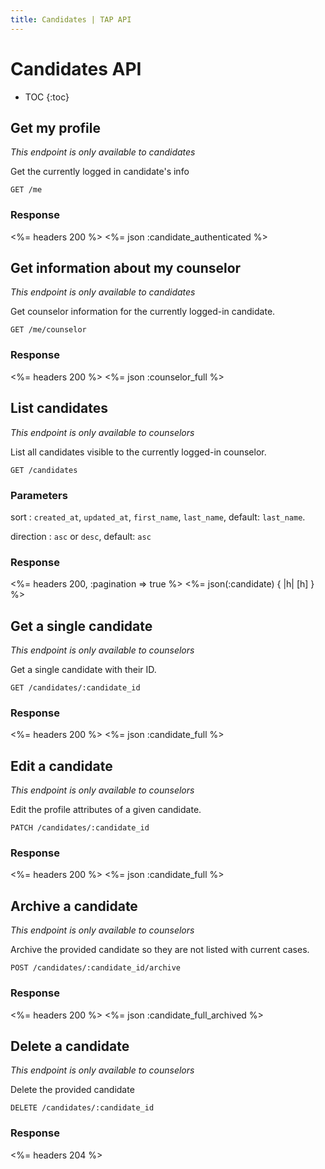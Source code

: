 ```yaml
---
title: Candidates | TAP API
---
```


# Candidates API

* TOC
{:toc}

## Get my profile

_This endpoint is only available to candidates_

Get the currently logged in candidate's info

    GET /me

### Response

<%= headers 200 %>
<%= json :candidate_authenticated %>

## Get information about my counselor

_This endpoint is only available to candidates_

Get counselor information for the currently logged-in candidate.

    GET /me/counselor

### Response

<%= headers 200 %>
<%= json :counselor_full %>

## List candidates

_This endpoint is only available to counselors_

List all candidates visible to the currently logged-in counselor.

    GET /candidates

### Parameters

sort
: `created_at`, `updated_at`, `first_name`, `last_name`, default: `last_name`.

direction
: `asc` or `desc`, default: `asc`

### Response

<%= headers 200, :pagination => true %>
<%= json(:candidate) { |h| [h] } %>

## Get a single candidate

_This endpoint is only available to counselors_

Get a single candidate with their ID.

    GET /candidates/:candidate_id

### Response

<%= headers 200 %>
<%= json :candidate_full %>

## Edit a candidate

_This endpoint is only available to counselors_

Edit the profile attributes of a given candidate.

    PATCH /candidates/:candidate_id

### Response

<%= headers 200 %>
<%= json :candidate_full %>

## Archive a candidate

_This endpoint is only available to counselors_

Archive the provided candidate so they are not listed with current cases.

    POST /candidates/:candidate_id/archive

### Response

<%= headers 200 %>
<%= json :candidate_full_archived %>

## Delete a candidate

_This endpoint is only available to counselors_

Delete the provided candidate

    DELETE /candidates/:candidate_id

### Response

<%= headers 204 %>
